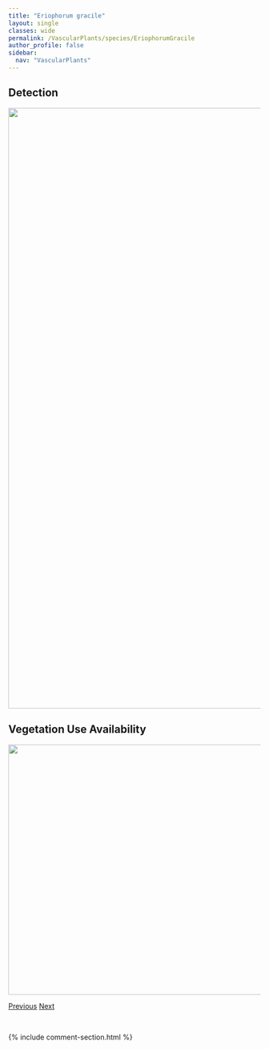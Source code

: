 ```yaml
---
title: "Eriophorum gracile"
layout: single
classes: wide
permalink: /VascularPlants/species/EriophorumGracile
author_profile: false
sidebar:
  nav: "VascularPlants"
---
```


<h2>Detection</h2>

<a href="https://drive.google.com/uc?export=view&id=1UawaAt5ungwt6k0e8yGhI1sTj8o2_528">
<img src="https://drive.google.com/uc?export=view&id=1UawaAt5ungwt6k0e8yGhI1sTj8o2_528" height = "1200" width = "800">
</a>


<h2>Vegetation Use Availability</h2>

<a href="https://drive.google.com/uc?export=view&id=1E1p3KqfPgm0aPnlvgZxG8Gn8-OoFzYsS">
<img src="https://drive.google.com/uc?export=view&id=1E1p3KqfPgm0aPnlvgZxG8Gn8-OoFzYsS" height = "500" width = "1000">
</a>


<a href="/DevelopmentWebsite/VascularPlants/species/EriophorumBrachyantherum" class="pagination--pager" title="Close Sheathed Cotton Grass">Previous</a> <a href="/DevelopmentWebsite/VascularPlants/species/EriophorumRusseolum" class="pagination--pager" title="Eriophorum russeolum">Next</a>

<p>&nbsp;</p>

{% include comment-section.html %}
